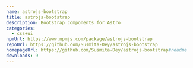 ```yaml
---
name: astrojs-bootstrap
title: astrojs-bootstrap
description: Bootstrap components for Astro
categories:
  - css+ui
npmUrl: https://www.npmjs.com/package/astrojs-bootstrap
repoUrl: https://github.com/Susmita-Dey/astrojs-bootstrap
homepageUrl: https://github.com/Susmita-Dey/astrojs-bootstrap#readme
downloads: 9
---
```

